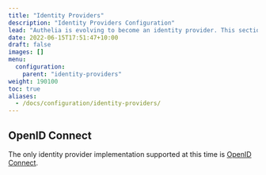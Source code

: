 ```yaml
---
title: "Identity Providers"
description: "Identity Providers Configuration"
lead: "Authelia is evolving to become an identity provider. This section describes how to configure this."
date: 2022-06-15T17:51:47+10:00
draft: false
images: []
menu:
  configuration:
    parent: "identity-providers"
weight: 190100
toc: true
aliases:
  - /docs/configuration/identity-providers/
---
```


## OpenID Connect

The only identity provider implementation supported at this time is [OpenID Connect](open-id-connect.md).
